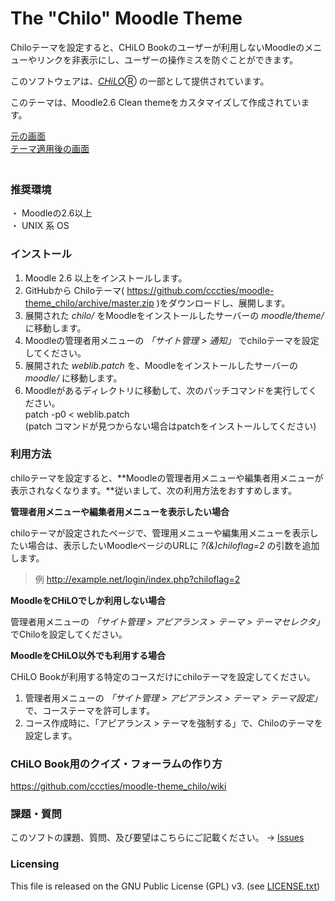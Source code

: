 # The "Chilo" Moodle Theme

Chiloテーマを設定すると、CHiLO Bookのユーザーが利用しないMoodleのメニューやリンクを非表示にし、ユーザーの操作ミスを防ぐことができます。

このソフトウェアは、[_CHiLO_](http://www.cccties.org/activities/chilo/)Ⓡ の一部として提供されています。

このテーマは、Moodle2.6 Clean themeをカスタマイズして作成されています。

[元の画面](image1.png)  
[テーマ適用後の画面](image2.png)  
　

### 推奨環境

・ Moodleの2.6以上  
・ UNIX 系 OS  


### インストール

1. Moodle 2.6 以上をインストールします。
2. GitHubから Chiloテーマ( https://github.com/cccties/moodle-theme_chilo/archive/master.zip
)をダウンロードし、展開します。
3. 展開された _chilo/_ をMoodleをインストールしたサーバーの _moodle/theme/_ に移動します。
4. Moodleの管理者用メニューの _「サイト管理 > 通知」_ でchiloテーマを設定してください。
5. 展開された _weblib.patch_ を、Moodleをインストールしたサーバーの _moodle/_ に移動します。
6. Moodleがあるディレクトリに移動して、次のパッチコマンドを実行してください。  
    patch -p0 < weblib.patch  
(patch コマンドが見つからない場合はpatchをインストールしてください)


### 利用方法

chiloテーマを設定すると、**Moodleの管理者用メニューや編集者用メニューが表示されなくなります。**従いまして、次の利用方法をおすすめします。

**管理者用メニューや編集者用メニューを表示したい場合**

chiloテーマが設定されたページで、管理用メニューや編集用メニューを表示したい場合は、表示したいMoodleページのURLに _?(&)chiloflag=2_ の引数を追加します。
 
> 例  http://example.net/login/index.php?chiloflag=2

**MoodleをCHiLOでしか利用しない場合**

管理者用メニューの _「サイト管理 > アピアランス > テーマ > テーマセレクタ」_ でChiloを設定してください。

**MoodleをCHiLO以外でも利用する場合**

CHiLO Bookが利用する特定のコースだけにchiloテーマを設定してください。
 
1. 管理者用メニューの _「サイト管理 > アピアランス > テーマ > テーマ設定」_ で、コーステーマを許可します。
2. コース作成時に、「アピアランス > テーマを強制する」で、Chiloのテーマを設定します。


### CHiLO Book用のクイズ・フォーラムの作り方
https://github.com/cccties/moodle-theme_chilo/wiki
    

### 課題・質問

このソフトの課題、質問、及び要望はこちらにご記載ください。
-> [Issues](https://github.com/cccties/moodle-theme_chilo/issues)

### Licensing

This file is released on the GNU Public License (GPL) v3. (see [LICENSE.txt](LICENSE.txt)) 





